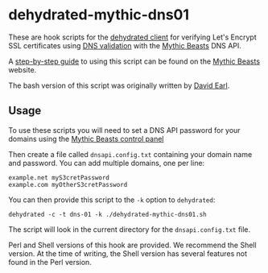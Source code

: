 dehydrated-mythic-dns01
=======================

These are hook scripts for the [dehydrated client](https://github.com/lukas2511/dehydrated)
for verifying Let's Encrypt SSL certificates using 
[DNS validation](https://letsencrypt.github.io/acme-spec/#rfc.section.7.4) with the [Mythic Beasts](https://www.mythic-beasts.com) DNS API.

A [step-by-step guide](https://www.mythic-beasts.com/support/domains/letsencrypt_dns_01) to using this script can be found on the [Mythic Beasts](https://www.mythic-beasts.com/) website.

The bash version of this script was originally written by [David Earl](https://github.com/davidearl).

Usage
-----

To use these scripts you will need to set a DNS API password for your domains
using the [Mythic Beasts control panel](https://ctrlpanel.mythic-beasts.com)

Then create a file called `dnsapi.config.txt` containing your domain name and
password.  You can add multiple domains, one per line:

````
example.net myS3cretPassword
example.com myOtherS3cretPassword
````

You can then provide this script to the `-k` option to `dehydrated`:

````Shell
dehydrated -c -t dns-01 -k ./dehydrated-mythic-dns01.sh
````

The script will look in the current directory for the `dnsapi.config.txt`
file.

Perl and Shell versions of this hook are provided. We recommend the Shell
version. At the time of writing, the Shell version has several features not
found in the Perl version.
